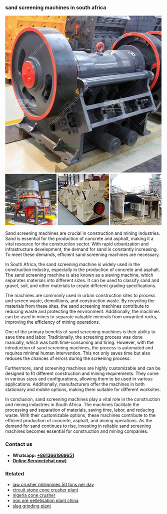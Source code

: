 <h3>sand screening machines in south africa</h3><img src='1704857035.jpg' alt=''><p>Sand screening machines are crucial in construction and mining industries. Sand is essential for the production of concrete and asphalt, making it a vital resource for the construction sector. With rapid urbanization and infrastructure development, the demand for sand is constantly increasing. To meet these demands, efficient sand screening machines are necessary.</p><p>In South Africa, the sand screening machine is widely used in the construction industry, especially in the production of concrete and asphalt. The sand screening machine is also known as a sieving machine, which separates materials into different sizes. It can be used to classify sand and gravel, soil, and other materials to create different grading specifications.</p><p>The machines are commonly used in urban construction sites to process and screen waste, demolitions, and construction waste. By recycling the materials from these sites, the sand screening machines contribute to reducing waste and protecting the environment. Additionally, the machines can be used in mines to separate valuable minerals from unwanted rocks, improving the efficiency of mining operations.</p><p>One of the primary benefits of sand screening machines is their ability to save time and labor. Traditionally, the screening process was done manually, which was both time-consuming and tiring. However, with the introduction of sand screening machines, the process is automated and requires minimal human intervention. This not only saves time but also reduces the chances of errors during the screening process.</p><p>Furthermore, sand screening machines are highly customizable and can be designed to fit different construction and mining requirements. They come in various sizes and configurations, allowing them to be used in various applications. Additionally, manufacturers offer the machines in both stationary and mobile options, making them suitable for different worksites.</p><p>In conclusion, sand screening machines play a vital role in the construction and mining industries in South Africa. The machines facilitate the processing and separation of materials, saving time, labor, and reducing waste. With their customizable options, these machines contribute to the efficient production of concrete, asphalt, and mining operations. As the demand for sand continues to rise, investing in reliable sand screening machines becomes essential for construction and mining companies.</p><h3>Contact us</h3><ul><li><strong>Whatsapp:&nbsp;<a href="https://wa.me/8613661969651">+8613661969651</a></strong></li><li><a href="https://swt.shibang-china.com/?git&amp;zhl&amp;sand screening machines in south africa"><strong>Online Service(chat now)</strong></a></li></ul><h3>Related</h3><ul><li><a href='jaw crusher philippines 50 tons per day.md'>jaw crusher philippines 50 tons per day</a></li><li><a href='circuit stone cone crusher plant.md'>circuit stone cone crusher plant</a></li><li><a href='nigeria cone crusher.md'>nigeria cone crusher</a></li><li><a href='iron ore pelletisation plant china.md'>iron ore pelletisation plant china</a></li><li><a href='slag grinding plant.md'>slag grinding plant</a></li></ul>